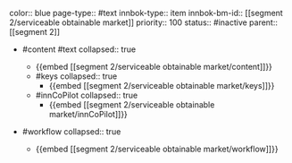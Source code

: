 color:: blue
page-type:: #text
innbok-type:: item
innbok-bm-id:: [[segment 2/serviceable obtainable market]]
priority:: 100
status:: #inactive
parent:: [[segment 2]]

- #content #text
  collapsed:: true
	- {{embed [[segment 2/serviceable obtainable market/content]]}}
  - #keys
    collapsed:: true
	  - {{embed [[segment 2/serviceable obtainable market/keys]]}}
  - #innCoPilot
    collapsed:: true
	  - {{embed [[segment 2/serviceable obtainable market/innCoPilot]]}}

- #workflow
  collapsed:: true
	- {{embed [[segment 2/serviceable obtainable market/workflow]]}}

